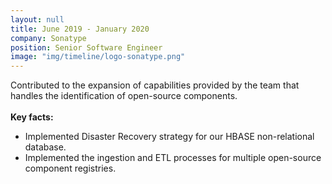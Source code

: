 ```yaml
---
layout: null
title: June 2019 - January 2020
company: Sonatype
position: Senior Software Engineer
image: "img/timeline/logo-sonatype.png"
---
```

Contributed to the expansion of capabilities provided by the team that handles the identification of open-source components.
<br/><br/>
**Key facts:**
- Implemented Disaster Recovery strategy for our HBASE non-relational database.
- Implemented the ingestion and ETL processes for multiple open-source component registries.
